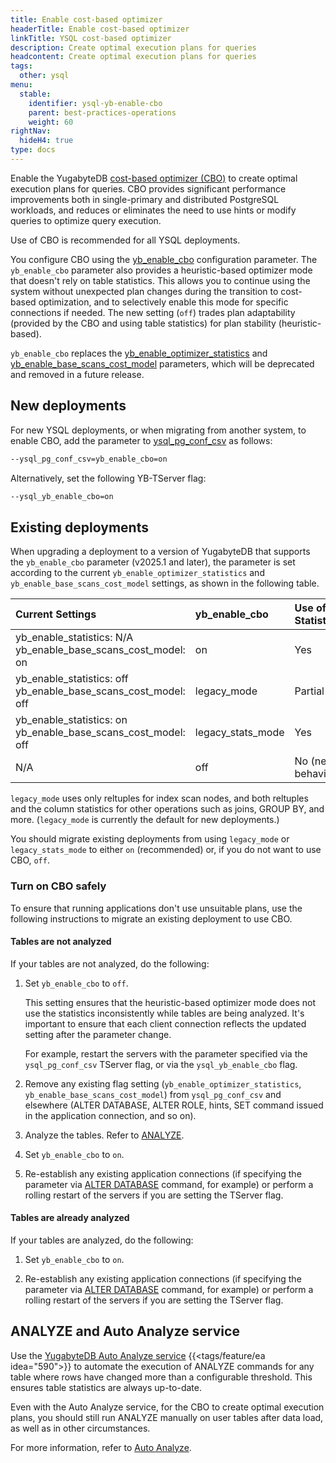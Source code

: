 ```yaml
---
title: Enable cost-based optimizer
headerTitle: Enable cost-based optimizer
linkTitle: YSQL cost-based optimizer
description: Create optimal execution plans for queries
headcontent: Create optimal execution plans for queries
tags:
  other: ysql
menu:
  stable:
    identifier: ysql-yb-enable-cbo
    parent: best-practices-operations
    weight: 60
rightNav:
  hideH4: true
type: docs
---
```


Enable the YugabyteDB [cost-based optimizer (CBO)](../../architecture/query-layer/planner-optimizer/) to create optimal execution plans for queries. CBO provides significant performance improvements both in single-primary and distributed PostgreSQL workloads, and reduces or eliminates the need to use hints or modify queries to optimize query execution.

Use of CBO is recommended for all YSQL deployments.

You configure CBO using the [yb_enable_cbo](../../reference/configuration/yb-tserver/#yb-enable-cbo) configuration parameter. The `yb_enable_cbo` parameter also provides a heuristic-based optimizer mode that doesn't rely on table statistics. This allows you to continue using the system without unexpected plan changes during the transition to cost-based optimization, and to selectively enable this mode for specific connections if needed. The new setting (`off`) trades plan adaptability (provided by the CBO and using table statistics) for plan stability (heuristic-based).

`yb_enable_cbo` replaces the [yb_enable_optimizer_statistics](../../reference/configuration/yb-tserver/#yb-enable-optimizer-statistics) and [yb_enable_base_scans_cost_model](../../reference/configuration/yb-tserver/#yb-enable-base-scans-cost-model) parameters, which will be deprecated and removed in a future release.

## New deployments

For new YSQL deployments, or when migrating from another system, to enable CBO, add the parameter to [ysql_pg_conf_csv](../../reference/configuration/yb-tserver/#ysql-pg-conf-csv) as follows:

```sh
--ysql_pg_conf_csv=yb_enable_cbo=on
```

Alternatively, set the following YB-TServer flag:

```sh
--ysql_yb_enable_cbo=on
```

## Existing deployments

When upgrading a deployment to a version of YugabyteDB that supports the `yb_enable_cbo` parameter (v2025.1 and later), the parameter is set according to the current `yb_enable_optimizer_statistics` and `yb_enable_base_scans_cost_model` settings, as shown in the following table.

| Current Settings | yb_enable_cbo | Use of Statistics |
| :--- | :--- | :--- |
| yb_enable_statistics: N/A<br>yb_enable_base_scans_cost_model: on | on | Yes |
| yb_enable_statistics: off<br>yb_enable_base_scans_cost_model: off | legacy_mode | Partial |
| yb_enable_statistics: on<br> yb_enable_base_scans_cost_model: off | legacy_stats_mode | Yes |
| N/A | off | No (new behavior) |

`legacy_mode` uses only reltuples for index scan nodes, and both reltuples and the column statistics for other operations such as joins, GROUP BY, and more. (`legacy_mode` is currently the default for new deployments.)

You should migrate existing deployments from using `legacy_mode` or `legacy_stats_mode` to either `on` (recommended) or, if you do not want to use CBO, `off`.

<!--## Recommended settings

| Scenario | Tables analyzed | Setting |
| :--- | :--- | :--- |
| New installation, migrating from another system | N/A | on |
| Using CBO. yb_enable_base_scans_cost_model = on | Yes | on |
| Using default settings (yb_enable_optimizer_statistics = off, yb_enable_base_scans_cost_model = off) | No | off |
| Using default settings (yb_enable_optimizer_statistics = off, yb_enable_base_scans_cost_model = off) | Yes | legacy_mode |
| yb_enable_optimizer_statistics = on,  yb_enable_base_scans_cost_model = off | Yes | legacy_stats_mode |
-->

### Turn on CBO safely

To ensure that running applications don't use unsuitable plans, use the following instructions to migrate an existing deployment to use CBO.

#### Tables are not analyzed

If your tables are not analyzed, do the following:

1. Set `yb_enable_cbo` to `off`.

    This setting ensures that the heuristic-based optimizer mode does not use the statistics inconsistently while tables are being analyzed. It's important to ensure that each client connection reflects the updated setting after the parameter change.

    For example, restart the servers with the parameter specified via the `ysql_pg_conf_csv` TServer flag, or via the `ysql_yb_enable_cbo` flag.

1. Remove any existing flag setting (`yb_enable_optimizer_statistics`, `yb_enable_base_scans_cost_model`) from `ysql_pg_conf_csv` and elsewhere (ALTER DATABASE, ALTER ROLE, hints, SET command issued in the application connection, and so on).

1. Analyze the tables. Refer to [ANALYZE](../../api/ysql/the-sql-language/statements/cmd_analyze/).

1. Set `yb_enable_cbo` to `on`.

1. Re-establish any existing application connections (if specifying the parameter via [ALTER DATABASE](../../api/ysql/the-sql-language/statements/ddl_alter_db/) command, for example) or perform a rolling restart of the servers if you are setting the TServer flag.

#### Tables are already analyzed

If your tables are analyzed, do the following:

1. Set `yb_enable_cbo` to `on`.

1. Re-establish any existing application connections (if specifying the parameter via [ALTER DATABASE](../../api/ysql/the-sql-language/statements/ddl_alter_db/) command, for example) or perform a rolling restart of the servers if you are setting the TServer flag.

## ANALYZE and Auto Analyze service

Use the [YugabyteDB Auto Analyze service](../../explore/query-1-performance/auto-analyze/) {{<tags/feature/ea idea="590">}} to automate the execution of ANALYZE commands for any table where rows have changed more than a configurable threshold. This ensures table statistics are always up-to-date.

Even with the Auto Analyze service, for the CBO to create optimal execution plans, you should still run ANALYZE manually on user tables after data load, as well as in other circumstances.

For more information, refer to [Auto Analyze](../../explore/query-1-performance/auto-analyze/).

